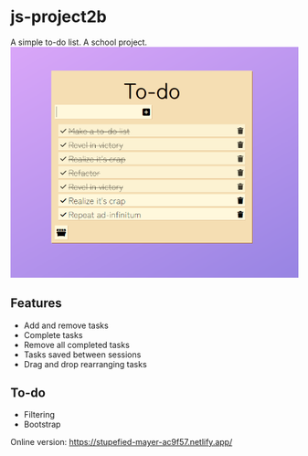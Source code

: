# js-project2b
 
A simple to-do list. A school project.
![To-do list screenshot](/images/to-do.png)

## Features
* Add and remove tasks
* Complete tasks
* Remove all completed tasks
* Tasks saved between sessions
* Drag and drop rearranging tasks

## To-do
* Filtering
* Bootstrap

Online version: https://stupefied-mayer-ac9f57.netlify.app/
